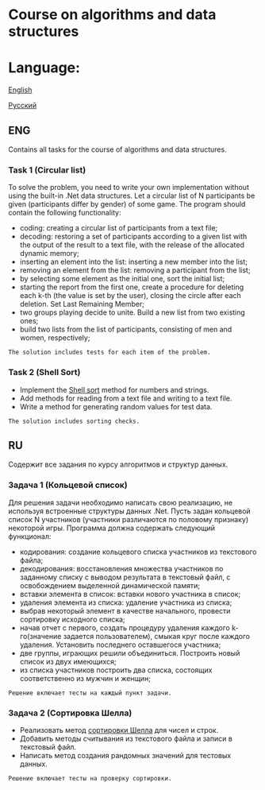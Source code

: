 # Course on algorithms and data structures
# Language:
[English](https://github.com/l0w0l-Y/algorithms-and-data-structures-course/edit/main/README.md#eng)

[Русский](https://github.com/l0w0l-Y/algorithms-and-data-structures-course/edit/main/README.md#ru)
## ENG
Contains all tasks for the course of algorithms and data structures.
### Task 1 (Circular list)
To solve the problem, you need to write your own implementation without using the built-in .Net data structures.
Let a circular list of N participants be given (participants differ by gender) of some game. The program should contain the following functionality:
* coding: creating a circular list of participants from a text file;
* decoding: restoring a set of participants according to a given list with the output of the result to a text file, with the release of the allocated dynamic memory;
* inserting an element into the list: inserting a new member into the list;
* removing an element from the list: removing a participant from the list;
* by selecting some element as the initial one, sort the initial list;
* starting the report from the first one, create a procedure for deleting each k-th (the value is set by the user), closing the circle after each deletion. Set Last Remaining Member;
* two groups playing decide to unite. Build a new list from two existing ones;
* build two lists from the list of participants, consisting of men and women, respectively;

`The solution includes tests for each item of the problem.`

### Task 2 (Shell Sort)
* Implement the [Shell sort](https://en.wikipedia.org/wiki/Shellsort) method for numbers and strings.
* Add methods for reading from a text file and writing to a text file.
* Write a method for generating random values for test data.

`The solution includes sorting checks.`

## RU
Содержит все задания по курсу алгоритмов и структур данных.
### Задача 1 (Кольцевой список)
Для решения задачи необходимо написать свою реализацию, не используя встроенные структуры данных .Net.
Пусть задан кольцевой список N участников (участники различаются по половому признаку) некоторой игры. Программа должна содержать следующий функционал:
*	кодирования: создание кольцевого списка участников из текстового файла;
*	декодирования: восстановления множества участников по заданному списку с выводом результата в текстовый файл, с освобождением выделенной динамической памяти;
*	вставки элемента в список:  вставки нового участника в список;
*	удаления элемента из списка: удаление участника из списка;
*	выбрав некоторый элемент в качестве начального, провести сортировку исходного списка;
*	начав отчет с первого, создать процедуру удаления каждого k-го(значение задается пользователем), смыкая круг после каждого удаления. Установить последнего оставшегося участника;
*	две группы, играющих решили объединиться. Построить новый список из двух имеющихся; 
*	из списка участников построить два списка, состоящих соответственно из мужчин и женщин;

`Решение включает тесты на каждый пункт задачи.`
### Задача 2 (Сортировка Шелла)
* Реализовать метод [сортировки Шелла](https://ru.wikipedia.org/wiki/%D0%A1%D0%BE%D1%80%D1%82%D0%B8%D1%80%D0%BE%D0%B2%D0%BA%D0%B0_%D0%A8%D0%B5%D0%BB%D0%BB%D0%B0) для чисел и строк. 
* Добавить методы считывания из текстового файла и записи в текстовый файл.
* Написать метод создания рандомных значений для тестовых данных. 

`Решение включает тесты на проверку сортировки.`
